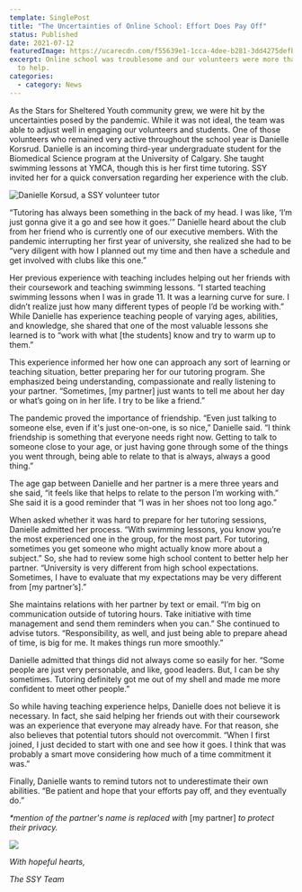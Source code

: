 ```yaml
---
template: SinglePost
title: "The Uncertainties of Online School: Effort Does Pay Off"
status: Published
date: 2021-07-12
featuredImage: https://ucarecdn.com/f55639e1-1cca-4dee-b281-3dd4275defbb/
excerpt: Online school was troublesome and our volunteers were more than willing
  to help.
categories:
  - category: News
---
```

As the Stars for Sheltered Youth community grew, we were hit by the uncertainties posed by the pandemic. While it was not ideal, the team was able to adjust well in engaging our volunteers and students. One of those volunteers who remained very active throughout the school year is Danielle Korsrud. Danielle is an incoming third-year undergraduate student for the Biomedical Science program at the University of Calgary. She taught swimming lessons at YMCA, though this is her first time tutoring. SSY invited her for a quick conversation regarding her experience with the club. 

![Danielle Korsud, a SSY volunteer tutor](https://ucarecdn.com/f55639e1-1cca-4dee-b281-3dd4275defbb/ "Danielle Korsud")

“Tutoring has always been something in the back of my head. I was like, ‘I’m just gonna give it a go and see how it goes.’” Danielle heard about the club from her friend who is currently one of our executive members. With the pandemic interrupting her first year of university, she realized she had to be “very diligent with how I planned out my time and then have a schedule and get involved with clubs like this one.” 

Her previous experience with teaching includes helping out her friends with their coursework and teaching swimming lessons. “I started teaching swimming lessons when I was in grade 11. It was a learning curve for sure. I didn’t realize just how many different types of people I’d be working with.” While Danielle has experience teaching people of varying ages, abilities, and knowledge, she shared that one of the most valuable lessons she learned is to “work with what \[the students] know and try to warm up to them.” 

This experience informed her how one can approach any sort of learning or teaching situation, better preparing her for our tutoring program. She emphasized being understanding, compassionate and really listening to your partner. “Sometimes, \[my partner] just wants to tell me about her day or what’s going on in her life. I try to be like a friend.”

The pandemic proved the importance of friendship. “Even just talking to someone else, even if it's just one-on-one, is so nice,” Danielle said. “I think friendship is something that everyone needs right now. Getting to talk to someone close to your age, or just having gone through some of the things you went through, being able to relate to that is always, always a good thing.”

The age gap between Danielle and her partner is a mere three years and she said, “it feels like that helps to relate to the person I’m working with.” She said it is a good reminder that “I was in her shoes not too long ago.”

When asked whether it was hard to prepare for her tutoring sessions, Danielle admitted her process. “With swimming lessons, you know you’re the most experienced one in the group, for the most part. For tutoring, sometimes you get someone who might actually know more about a subject.” So, she had to review some high school content to better help her partner. “University is very different from high school expectations. Sometimes, I have to evaluate that my expectations may be very different from \[my partner’s].” 

She maintains relations with her partner by text or email. “I’m big on communication outside of tutoring hours. Take initiative with time management and send them reminders when you can.” She continued to advise tutors. “Responsibility, as well, and just being able to prepare ahead of time, is big for me. It makes things run more smoothly.”

Danielle admitted that things did not always come so easily for her. “Some people are just very personable, and like, good leaders. But, I can be shy sometimes. Tutoring definitely got me out of my shell and made me more confident to meet other people.”

So while having teaching experience helps, Danielle does not believe it is necessary. In fact, she said helping her friends out with their coursework was an experience that everyone may already have. For that reason, she also believes that potential tutors should not overcommit. “When I first joined, I just decided to start with one and see how it goes. I think that was probably a smart move considering how much of a time commitment it was.” 

Finally, Danielle wants to remind tutors not to underestimate their own abilities. “Be patient and hope that your efforts pay off, and they eventually do.”

*\*mention of the partner's name is replaced with* \[my partner] *to protect their privacy.*

![](https://ucarecdn.com/31c3c109-272a-4d5e-9583-0d4cbbae7d61/)

*With hopeful hearts,*

*The SSY Team*